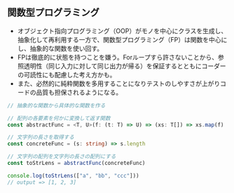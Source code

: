 ## 関数型プログラミング
- オブジェクト指向プログラミング（OOP）がモノを中心にクラスを生成し、抽象化して再利用する一方で、関数型プログラミング（FP）は関数を中心にし、抽象的な関数を使い回す。
- FPは徹底的に状態を持つことを嫌う。Forループすら許さないことから、参照透明性（同じ入力に対して同じ出力が帰る）を保証するとともにコーダーの可読性にも配慮した考え方かも。
- また、必然的に純粋関数を多用することになりテストのしやすさが上がりコードの品質も担保されるようになる。

```TypeScript
// 抽象的な関数から具体的な関数を作る

// 配列の各要素を何かに変換して返す関数
const abstractFunc = <T, U>(f: (t: T) => U) => (xs: T[]) => xs.map(f)

// 文字列の長さを取得する
const concreteFunc = (s: string) => s.length

// 文字列の配列を文字列の長さの配列にする
const toStrLens = abstractFunc(concreteFunc)

console.log(toStrLens(["a", "bb", "ccc"]))
// output => [1, 2, 3]
```